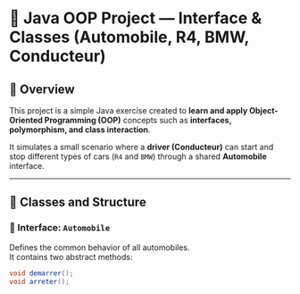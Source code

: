 # 🚗 Java OOP Project — Interface & Classes (Automobile, R4, BMW, Conducteur)

## 📘 Overview
This project is a simple Java exercise created to **learn and apply Object-Oriented Programming (OOP)** concepts such as **interfaces, polymorphism, and class interaction**.

It simulates a small scenario where a **driver (Conducteur)** can start and stop different types of cars (`R4` and `BMW`) through a shared **Automobile** interface.

---

## 🧩 Classes and Structure

### 🔹 Interface: `Automobile`
Defines the common behavior of all automobiles.  
It contains two abstract methods:
```java
void demarrer();
void arreter();
